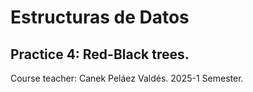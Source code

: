 Estructuras de Datos
====================

Practice 4: Red-Black trees.
------------------------------
Course teacher: Canek Peláez Valdés.
2025-1 Semester.
